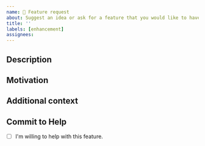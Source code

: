 ```yaml
---
name: 🚀 Feature request
about: Suggest an idea or ask for a feature that you would like to have in Interpreto
title: ''
labels: [enhancement]
assignees:
---
```

<!-- Your title here -->

## Description

<!-- A clear and concise description of the feature proposal. -->

## Motivation

<!-- Please describe the motivation for this proposal. -->

## Additional context

<!-- Add any other context or screenshots about the feature request here. -->

## Commit to Help

<!-- If you are interested in helping with this feature, please mark with an `x` (like `[x]`) -->

- [ ] I'm willing to help with this feature.
